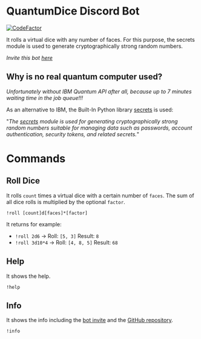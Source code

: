 # QuantumDice Discord Bot

[![CodeFactor](https://www.codefactor.io/repository/github/informaticfreak/quantumdice/badge)](https://www.codefactor.io/repository/github/informaticfreak/quantumdice)&nbsp;

It rolls a virtual dice with any number of faces. For this purpose, the secrets module is used to generate cryptographically strong random numbers.

*Invite this bot [here](https://discordapp.com/oauth2/authorize?client_id=844685330241159170&permissions=8&scope=bot)*

## Why is no real quantum computer used?

*Unfortunately without IBM Quantum API after all, because up to 7 minutes waiting time in the job queue!!!*

As an alternative to IBM, the Built-In Python library [secrets](https://docs.python.org/3/library/secrets.html) is used:

"*The [secrets](https://docs.python.org/3/library/secrets.html) module is used for generating cryptographically strong random numbers suitable for managing data such as passwords, account authentication, security tokens, and related secrets.*"

# Commands

## Roll Dice

It rolls `count` times a virtual dice with a certain number of `faces`. The sum of all dice rolls is multiplied by the optional `factor`.

`!roll [count]d[faces]*[factor]`

It returns for example:

* `!roll 2d6` -> Roll: `[5, 3]` Result: `8`
* `!roll 3d10*4` -> Roll: `[4, 8, 5]` Result: `68`

## Help

It shows the help.

`!help`

## Info

It shows the info including the [bot invite](https://discordapp.com/oauth2/authorize?client_id=844685330241159170&permissions=8&scope=bot) and the [GitHub repository](https://github.com/InformaticFreak/QuantumDice). 

`!info`
